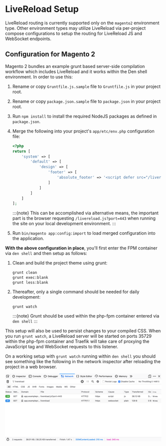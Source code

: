 # LiveReload Setup

LiveReload routing is currently supported only on the `magento2` environment type. Other environment types may utilize LiveReload via per-project compose configurations to setup the routing for LiveReload JS and WebSocket endpoints.

## Configuration for Magento 2

Magento 2 bundles an example grunt based server-side compilation workflow which includes LiveReload and it works within the Den shell environment. In order to use this:

1. Rename or copy `Gruntfile.js.sample` file to `Gruntfile.js` in your project root.

2. Rename or copy `package.json.sample` file to `package.json` in your project root.

3. Run `npm install` to install the required NodeJS packages as defined in `package.json`.

4. Merge the following into your project's `app/etc/env.php` configuration file:

   ```php
   <?php
   return [
       'system' => [
           'default' => [
               'design' => [
                   'footer' => [
                       'absolute_footer' => '<script defer src="/livereload.js?port=443"></script>'
                   ]
               ]
           ]
       ]
   ];
   ```

   :::{note}
   This can be accomplished via alternative means, the important part is the browser requesting ``/livereload.js?port=443`` when running the site on your local development environment.
   :::

5. Run `bin/magento app:config:import` to load merged configuration into the application.

**With the above configuration in place**, you'll first enter the FPM container via `den shell` and then setup as follows:

1. Clean and build the project theme using grunt:

   ```shell
   grunt clean
   grunt exec:blank
   grunt less:blank
   ```

2. Thereafter, only a single command should be needed for daily development:

   ```shell
   grunt watch
   ```

   :::{note}
   Grunt should be used within the php-fpm container entered via ``den shell``
   :::

This setup will also be used to persist changes to your compiled CSS. When you run `grunt watch`, a LiveReload server will be started on ports 35729 within the php-fpm container and Traefik will take care of proxying the JavaScript tag and WebSocket requests to this listener.

On a working setup with `grunt watch` running within `den shell` you should see something like the following in the network inspector after reloading the project in a web browser.

![LiveReload Network Requests](screenshots/livereload.png)
